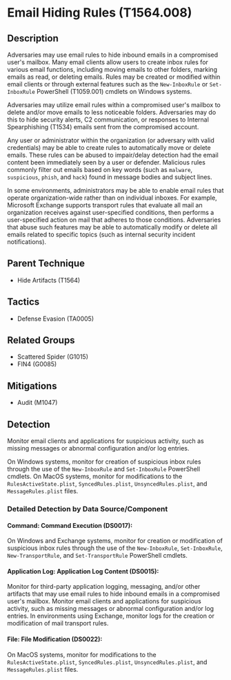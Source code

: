 # Email Hiding Rules (T1564.008)

## Description
Adversaries may use email rules to hide inbound emails in a compromised user's mailbox. Many email clients allow users to create inbox rules for various email functions, including moving emails to other folders, marking emails as read, or deleting emails. Rules may be created or modified within email clients or through external features such as the ```New-InboxRule``` or ```Set-InboxRule``` PowerShell (T1059.001) cmdlets on Windows systems.

Adversaries may utilize email rules within a compromised user's mailbox to delete and/or move emails to less noticeable folders. Adversaries may do this to hide security alerts, C2 communication, or responses to Internal Spearphishing (T1534) emails sent from the compromised account.

Any user or administrator within the organization (or adversary with valid credentials) may be able to create rules to automatically move or delete emails. These rules can be abused to impair/delay detection had the email content been immediately seen by a user or defender. Malicious rules commonly filter out emails based on key words (such as ```malware```, ```suspicious```, ```phish```, and ```hack```) found in message bodies and subject lines. 

In some environments, administrators may be able to enable email rules that operate organization-wide rather than on individual inboxes. For example, Microsoft Exchange supports transport rules that evaluate all mail an organization receives against user-specified conditions, then performs a user-specified action on mail that adheres to those conditions. Adversaries that abuse such features may be able to automatically modify or delete all emails related to specific topics (such as internal security incident notifications).

## Parent Technique
- Hide Artifacts (T1564)

## Tactics
- Defense Evasion (TA0005)

## Related Groups
- Scattered Spider (G1015)
- FIN4 (G0085)

## Mitigations
- Audit (M1047)

## Detection
Monitor email clients and applications for suspicious activity, such as missing messages or abnormal configuration and/or log entries.

On Windows systems, monitor for creation of suspicious inbox rules through the use of the ```New-InboxRule``` and ```Set-InboxRule``` PowerShell cmdlets. On MacOS systems, monitor for modifications to the ```RulesActiveState.plist```, ```SyncedRules.plist```, ```UnsyncedRules.plist```, and ```MessageRules.plist``` files.

### Detailed Detection by Data Source/Component
#### Command: Command Execution (DS0017): 
On Windows and Exchange systems, monitor for creation or modification of suspicious inbox rules through the use of the `New-InboxRule`, `Set-InboxRule`, `New-TransportRule`, and `Set-TransportRule` PowerShell cmdlets.

#### Application Log: Application Log Content (DS0015): 
Monitor for third-party application logging, messaging, and/or other artifacts that may use email rules to hide inbound emails in a compromised user's mailbox. Monitor email clients and applications for suspicious activity, such as missing messages or abnormal configuration and/or log entries. In environments using Exchange, monitor logs for the creation or modification of mail transport rules.

#### File: File Modification (DS0022): 
On MacOS systems, monitor for modifications to the ```RulesActiveState.plist```, ```SyncedRules.plist```, ```UnsyncedRules.plist```, and ```MessageRules.plist``` files.

